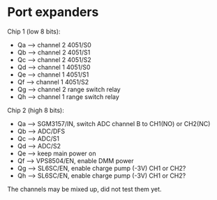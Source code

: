 # Port expanders

Chip 1 (low 8 bits): 
- Qa --> channel 2 4051/S0 
- Qb --> channel 2 4051/S1 
- Qc --> channel 2 4051/S2 
- Qd --> channel 1 4051/S0 
- Qe --> channel 1 4051/S1 
- Qf --> channel 1 4051/S2 
- Qg --> channel 2 range switch relay 
- Qh --> channel 1 range switch relay 

Chip 2 (high 8 bits): 
- Qa --> SGM3157/IN, switch ADC channel B to CH1(NO) or CH2(NC) 
- Qb --> ADC/DFS 
- Qc --> ADC/S1 
- Qd --> ADC/S2 
- Qe --> keep main power on 
- Qf --> VPS8504/EN, enable DMM power 
- Qg --> SL6SC/EN, enable charge pump (-3V) CH1 or CH2? 
- Qh --> SL6SC/EN, enable charge pump (-3V) CH1 or CH2? 

The channels may be mixed up, did not test them yet.
